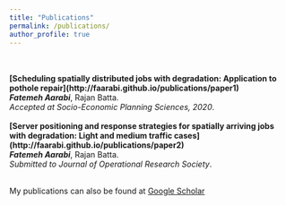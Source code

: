 ```yaml
---
title: "Publications"
permalink: /publications/
author_profile: true
---
```

 <br>
 <br>
 <b>[Scheduling spatially distributed jobs with degradation: Application to pothole repair](http://faarabi.github.io/publications/paper1)</b> <br> 
 <b><i>Fatemeh Aarabi</i></b>, Rajan Batta.<br>
 <i> Accepted at Socio-Economic Planning Sciences, 2020</i>.
 <br>
 <br>
 <b>[Server positioning and response strategies for spatially arriving jobs with degradation: Light and medium traffic cases](http://faarabi.github.io/publications/paper2)</b><br>
 <b><i>Fatemeh Aarabi</i></b>, Rajan Batta.<br>
 <i>Submitted to Journal of Operational Research Society</i>.
 <br>
 <br>



 My publications can also be found at [Google Scholar](https://scholar.google.com/citations?user=w9H7t4QAAAAJ&hl=en)<br>
